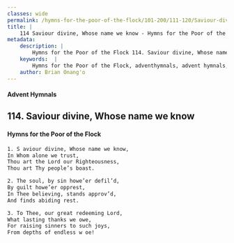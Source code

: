 ```yaml
---
classes: wide
permalink: /hymns-for-the-poor-of-the-flock/101-200/111-120/Saviour-divine,-Whose-name-we-know/
title: |
    114 Saviour divine, Whose name we know - Hymns for the Poor of the Flock
metadata:
    description: |
        Hymns for the Poor of the Flock 114. Saviour divine, Whose name we know. S aviour divine, Whose name we know, In Whom alone we trust, Thou art the Lord our Righteousness, Thou art Thy people’s boast. 
    keywords:  |
        Hymns for the Poor of the Flock, adventhymnals, advent hymnals, Saviour divine, Whose name we know, S aviour divine, Whose name we know,, 
    author: Brian Onang'o
---
```


#### Advent Hymnals
## 114. Saviour divine, Whose name we know
####  Hymns for the Poor of the Flock

```txt
1. S aviour divine, Whose name we know,
In Whom alone we trust,
Thou art the Lord our Righteousness,
Thou art Thy people’s boast.

2. The soul, by sin howe’er defil’d,
By guilt howe’er opprest,
In Thee believing, stands approv’d,
And finds abiding rest.

3. To Thee, our great redeeming Lord,
What lasting thanks we owe,
For raising sinners to such joys,
From depths of endless w oe!
```